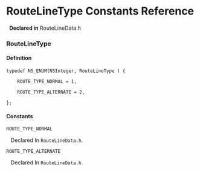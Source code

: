 # RouteLineType Constants Reference

&nbsp;&nbsp;**Declared in** RouteLineData.h  

### RouteLineType

#### Definition
    typedef NS_ENUM(NSInteger, RouteLineType ) {   
        
        ROUTE_TYPE_NORMAL = 1,
        
        ROUTE_TYPE_ALTERNATE = 2,
        
    };

#### Constants

<a name="" title="ROUTE_TYPE_NORMAL"></a><code>ROUTE_TYPE_NORMAL</code>

&nbsp;&nbsp;&nbsp;Declared In `RouteLineData.h`.

<a name="" title="ROUTE_TYPE_ALTERNATE"></a><code>ROUTE_TYPE_ALTERNATE</code>

&nbsp;&nbsp;&nbsp;Declared In `RouteLineData.h`.

